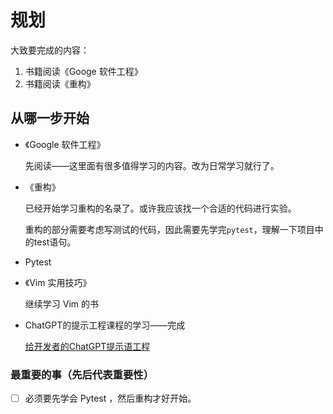 # 规划

大致要完成的内容：

1. 书籍阅读《Googe 软件工程》
2. 书籍阅读《重构》

## 从哪一步开始

- 《Google 软件工程》

  先阅读——这里面有很多值得学习的内容。改为日常学习就行了。

- 《重构》

  已经开始学习重构的名录了。或许我应该找一个合适的代码进行实验。

  重构的部分需要考虑写测试的代码，因此需要先学完`pytest`，理解一下项目中的test语句。

- Pytest

- 《Vim 实用技巧》

  继续学习 Vim 的书

- ChatGPT的提示工程课程的学习——完成

  [给开发者的ChatGPT提示语工程](https://learn.deeplearning.ai/courses/chatgpt-prompt-eng/lesson/1/introduction)

### 最重要的事（先后代表重要性）

- [ ] 必须要先学会 Pytest ，然后重构才好开始。
